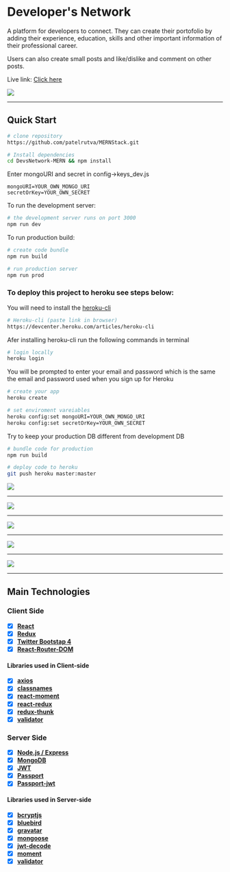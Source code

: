 # Developer's Network

A platform for developers to connect. They can create their portofolio by adding their experience, education, skills and other important information of their professional career.

Users can also create small posts and like/dislike and comment on other posts.

Live link: <a href="https://devnwk.herokuapp.com/" target="_blank"> Click here</a>

<img src="client/src/img/homepage.png">

---

## Quick Start

```bash
# clone repository
https://github.com/patelrutva/MERNStack.git

# Install dependencies
cd DevsNetwork-MERN && npm install

```

Enter mongoURI and secret in config->keys_dev.js

```
mongoURI=YOUR_OWN_MONGO_URI
secretOrKey=YOUR_OWN_SECRET
```

To run the development server:

```bash
# the development server runs on port 3000
npm run dev
```

To run production build:

```bash
# create code bundle
npm run build

# run production server
npm run prod
```

### To deploy this project to heroku see steps below:

You will need to install the [heroku-cli](https://devcenter.heroku.com/articles/heroku-cli)

```bash
# Heroku-cli (paste link in browser)
https://devcenter.heroku.com/articles/heroku-cli
```

Afer installing heroku-cli run the following commands in terminal

```bash
# login locally
heroku login
```

You will be prompted to enter your email and password which is the same the email and password used when you sign up for Heroku

```bash
# create your app
heroku create

# set enviroment vareiables
heroku config:set mongoURI=YOUR_OWN_MONGO_URI
heroku config:set secretOrKey=YOUR_OWN_SECRET
```

Try to keep your production DB different from development DB

```bash
# bundle code for production
npm run build

# deploy code to heroku
git push heroku master:master
```

<img src="client/src/img/overallprofile.png">

---

<img src="client/src/img/dashboard.png">

---

<img src="client/src/img/devlist.png">

---

<img src="client/src/img/posts.png">

---

<img src="client/src/img/form1.png">

---

## Main Technologies

### Client Side

- [x] **[React](https://github.com/facebook/react)**
- [x] **[Redux](https://github.com/reactjs/redux)**
- [x] **[Twitter Bootstap 4](https://github.com/twbs/bootstrap/tree/v4-dev)**
- [x] **[React-Router-DOM](https://github.com/ReactTraining/react-router/tree/master/packages/react-router-dom)**

#### Libraries used in Client-side

- [x] **[axios](https://github.com/axios/axios)**
- [x] **[classnames](https://github.com/JedWatson/classnames)**
- [x] **[react-moment](https://github.com/headzoo/react-moment)**
- [x] **[react-redux](https://github.com/reduxjs/react-redux)**
- [x] **[redux-thunk](https://github.com/reduxjs/redux-thunk)**
- [x] **[validator](https://github.com/chriso/validator.js)**

### Server Side

- [x] **[Node.js / Express](https://github.com/expressjs/express)**
- [x] **[MongoDB](https://github.com/mongodb/mongo)**
- [x] **[JWT](https://github.com/auth0/node-jsonwebtoken)**
- [x] **[Passport](http://www.passportjs.org/)**
- [x] **[Passport-jwt](https://github.com/themikenicholson/passport-jwt)**

#### Libraries used in Server-side

- [x] **[bcryptjs](https://github.com/dcodeIO/bcrypt.js)**
- [x] **[bluebird](http://bluebirdjs.com/docs/getting-started.html)**
- [x] **[gravatar](https://github.com/emerleite/node-gravatar)**
- [x] **[mongoose](http://mongoosejs.com/)**
- [x] **[jwt-decode](https://github.com/auth0/jwt-decode)**
- [x] **[moment](https://momentjs.com/)**
- [x] **[validator](https://github.com/chriso/validator.js)**
